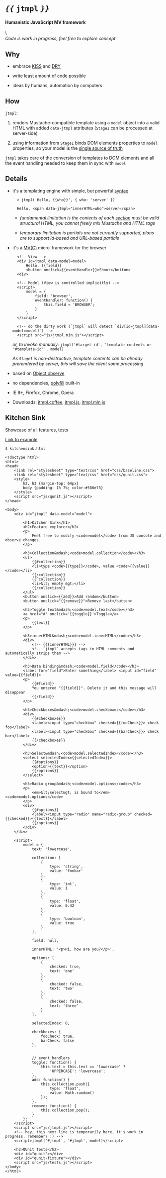 _`{{`_ `jtmpl` _`}}`_
=====================

#### Humanistic JavaScript MV framework

\  
 _Code is work in progress, feel free to explore concept_

Why
---

* embrace [KISS](http://en.wikipedia.org/wiki/Keep_it_simple) and [DRY](http://en.wikipedia.org/wiki/Don't_repeat_yourself)

* write least amount of code possible

* ideas by humans, automation by computers


How
---

`jtmpl`:

1. renders Mustache-compatible template using a `model` object into a valid HTML with added `data-jtmpl` attributes (`Stage1` can be processed at server-side)

2. using information from `Stage1` binds DOM elements properties to `model` properties, so your model is the [single source of truth](http://en.wikipedia.org/wiki/Single_Source_of_Truth)


`jtmpl` takes care of the conversion of templates to DOM elements and all the event handling needed to keep them in sync with `model`


Details
-------

* it's a templating engine with simple, but powerful [syntax](http://mustache.github.io)
	
		> jtmpl('Hello, {{who}}', { who: 'server' })

		Hello, <span data-jtmpl="innerHTML=who">server</span>

	* _fundamental limitation is the contents of each [section](http://mustache.github.io/mustache.5.html) must be valid structural HTML, you cannot freely mix Mustache and HTML tags_

	* _temporary limitation is partials are not currently supported, plans are to support id-based and URL-based partials_

* it's a [MV(C)](http://en.wikipedia.org/wiki/Model%E2%80%93view%E2%80%93controller) micro-framework for the browser

		<!-- View -->
		<div id=jtmpl data-model=model>
			Hello, {{field}}
			<button onclick={{eventHandler}}>Shout</button>
		<div>

		<!-- Model (View is controlled implicitly) -->
		<script>
			model = {
				field: 'browser',
				eventHandler: function() {
					this.field = 'BROWSER';
				}
			}
		</script>

		<!-- do the dirty work (`jtmpl` will detect `div[id=jtmpl][data-model=model]`) -->
		<script src="js/jtmpl.min.js"></script>

    _or, to invoke manually:_ `jtmpl('#target-id', 'template contents or "#template-id"', model)` 

    _As `Stage1` is non-destructive, template contents can be already prerendered by server, this will save the client some processing_


* based on [Object.observe](http://updates.html5rocks.com/2012/11/Respond-to-change-with-Object-observe)

* no dependencies, [polyfill](https://github.com/jdarling/Object.observe) built-in

* IE 8+, Firefox, Chrome, Opera

* Downloads: [jtmpl.coffee](src/coffee/jtmpl.coffee), [jtmpl.js](js/jtmpl.js), [jtmpl.min.js](js/jtmpl.min.js)




Kitchen Sink
------------

Showcase of all features, tests

[Link to example](kitchensink.html)

	$ kitchensink.html

	<!doctype html>
	<html>
	<head>
		<link rel="stylesheet" type="text/css" href="css/baseline.css">
		<link rel="stylesheet" type="text/css" href="css/qunit.css">
		<style>
			h2, h3 {margin-top: 64px}
			body {padding: 1% 7%; color:#586e75}
		</style>
		<script src="js/qunit.js"></script>
	</head>

	<body>
		<div id="jtmpl" data-model="model">

			<h1>Kitchen Sink</h1>
			<h2>Feature explorer</h2>
			<p>
				Feel free to modify <code>model</code> from JS console and observe changes.
			</p>

			<h3>Collection&mdash;<code>model.collection</code></h3>
			<ul>
				{{#collection}}
				<li>type <code>{{type}}</code>, value <code>{{value}}</code></li>
				{{/collection}}
				{{^collection}}
				<li>&lt; empty &gt;</li>
				{{/collection}}
			</ul>
			<button onclick={{add}}>Add random</button>
			<button onclick="{{remove}}">Remove last</button>

			<h3>Toggle text&mdash;<code>model.text</code></h3>
			<a href="#" onclick='{{toggle}}'>Toggle</a>
			<p>
				{{text}}
			</p>

			<h3>innerHTML&mdash;<code>model.innerHTML</code></h3>
			<div>
				<!-- {{{innerHTML}}} -->     
				<!-- `jtmpl` accepts tags in HTML comments and automatically strips them -->
			</div>

			<h3>Data binding&mdash;<code>model.field</code></h3>
			<label for="field">Enter something</label> <input id="field" value={{field}}>
			<p>
				{{#field}}
				You entered "{{field}}". Delete it and this message will disappear
				{{/field}}
			</p>

			<h3>Checkboxes&mdash;<code>model.checkboxes</code></h3>
			<div>
				{{#checkboxes}}
				<label><input type="checkbox" checked={{fooCheck}}> check foo</label>
				<label><input type="checkbox" checked={{barCheck}}> check bar</label>
				{{/checkboxes}}
			</div>

			<h3>Select&mdash;<code>model.selectedIndex</code></h3>
			<select selectedIndex={{selectedIndex}}>
				{{#options}}
				<option>{{text}}</option>
				{{/options}}
			</select>

			<h3>Radio group&mdash;<code>model.options</code></h3>
			<p>
				<em>&lt;select&gt; is bound to</em> <code>model.options</code>
			</p>
			<div>
				{{#options}}
				<label><input type="radio" name="radio-group" checked={{checked}}>{{text}}</label>
				{{/options}}
			</div>
		</div>

		<script>
			model = {
				text: 'lowercase',

				collection: [
					{
						type: 'string',
						value: 'foobar'
					},
					{
						type: 'int',
						value: 1
					},
					{
						type: 'float',
						value: 0.42
					},
					{
						type: 'boolean',
						value: true
					}
				],

				field: null,

				innerHTML: '<p>Hi, how are you?</p>',

				options: [
					{
						checked: true,
						text: 'one' 
					},
					{
						checked: false,
						text: 'two'
					},
					{
						checked: false,
						text: 'three'
					}
				],

				selectedIndex: 0,

				checkboxes: {
					fooCheck: true,
					barCheck: false
				},


				// event handlers
				toggle: function() {
					this.text = this.text == 'lowercase' ?
						'UPPERCASE': 'lowercase';
				},
				add: function() {
					this.collection.push({
						type: 'float',
						value: Math.random()
					});
				},
				remove: function() {
					this.collection.pop();
				}
			};
		</script>
		<script src="js/jtmpl.js"></script>
		<!-- hey, this next line is temporarily here, it's work in progress, remember? :) -->
		<script>jtmpl('#jtmpl', '#jtmpl', model)</script>

		<h2>QUnit Tests</h2>
		<div id="qunit"></div>
		<div id="qunit-fixture"></div>
		<script src="js/tests.js"></script>
	</body>
	</html>
